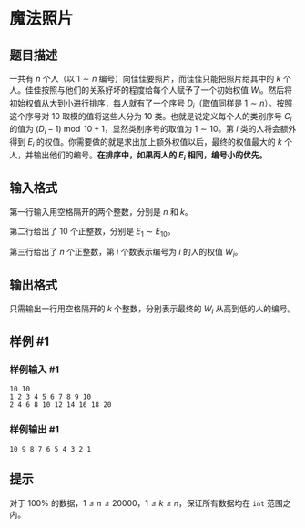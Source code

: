 # 魔法照片

## 题目描述

一共有 $n$ 个人（以 $1\sim n$ 编号）向佳佳要照片，而佳佳只能把照片给其中的 $k$ 个人。佳佳按照与他们的关系好坏的程度给每个人赋予了一个初始权值 $W_i$。然后将初始权值从大到小进行排序，每人就有了一个序号 $D_i$（取值同样是 $1\sim n$）。按照这个序号对 $10$ 取模的值将这些人分为 $10$ 类。也就是说定义每个人的类别序号 $C_i$ 的值为 $(D_i-1)\bmod 10 +1$，显然类别序号的取值为 $1 \sim 10$。第 $i$ 类的人将会额外得到 $E_i$ 的权值。你需要做的就是求出加上额外权值以后，最终的权值最大的 $k$ 个人，并输出他们的编号。**在排序中，如果两人的 $E_i$ 相同，编号小的优先。**

## 输入格式

第一行输入用空格隔开的两个整数，分别是 $n$ 和 $k$。

第二行给出了 $10$ 个正整数，分别是 $E_1\sim E_{10}$。

第三行给出了 $n$ 个正整数，第 $i$ 个数表示编号为  $i$ 的人的权值 $W_i$。

## 输出格式

只需输出一行用空格隔开的 $k$ 个整数，分别表示最终的 $W_i$ 从高到低的人的编号。

## 样例 #1

### 样例输入 #1
```
10 10
1 2 3 4 5 6 7 8 9 10
2 4 6 8 10 12 14 16 18 20
```

### 样例输出 #1

```
10 9 8 7 6 5 4 3 2 1
```

## 提示

对于 $100\%$ 的数据，$1\leq n\leq 20000$，$1\leq k\leq n$，保证所有数据均在 `int` 范围之内。
